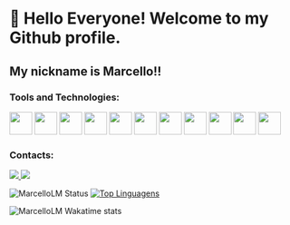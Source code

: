 # 👋 Hello Everyone! Welcome to my Github profile.
## My nickname is Marcello!!

### Tools and Technologies:



<img src="https://cdn.jsdelivr.net/gh/devicons/devicon/icons/r/r-original.svg" width="40" height="40"/> <img src="https://cdn.jsdelivr.net/gh/devicons/devicon/icons/flask/flask-original.svg" width="40" height="40"/> <img src="https://cdn.jsdelivr.net/gh/devicons/devicon/icons/mongodb/mongodb-original-wordmark.svg" width="40" height="40"/> <img src="https://cdn.jsdelivr.net/gh/devicons/devicon/icons/tensorflow/tensorflow-original.svg" width="40" height="40"/> <img src="https://cdn.jsdelivr.net/gh/devicons/devicon/icons/git/git-original.svg" width="40" height="40"/> <img src="https://cdn.jsdelivr.net/gh/devicons/devicon/icons/pandas/pandas-original-wordmark.svg" width="40" height="40"/> <img src="https://cdn.jsdelivr.net/gh/devicons/devicon/icons/numpy/numpy-original.svg" width="40" height="40"/> <img src="https://cdn.jsdelivr.net/gh/devicons/devicon/icons/html5/html5-original.svg" width="40" height="40"/> <img src="https://cdn.jsdelivr.net/gh/devicons/devicon/icons/css3/css3-original.svg" width="40" height="40"/> <img src="https://cdn.jsdelivr.net/gh/devicons/devicon/icons/docker/docker-original.svg" width="40" height="40"/> <img src="https://cdn.jsdelivr.net/gh/devicons/devicon/icons/terraform/terraform-original.svg" width="40" height="40"/>

### Contacts:

<a href = "mailto:marcello.lmco@gmail.com"> <img src="https://img.shields.io/badge/Gmail-D14836?style=for-the-badge&logo=gmail&logoColor=white" target="_blank"> </a>
<a href="[https://www.linkedin.com/in/marcelo-henrique-borgas-6b9843212/(https://www.linkedin.com/in/marcello-lassalla-a146b8225/)](https://www.linkedin.com/in/marcelo-henrique-borgas-6b9843212/(https:/www.linkedin.com/in/marcello-lassalla-a146b8225/)/)" target="_blank"> <img src="https://img.shields.io/badge/-LinkedIn-%230077B5?style=for-the-badge&logo=linkedin&logoColor=white" target="_blank"> </a>

![MarcelloLM Status](https://github-readme-stats.vercel.app/api?username=MarcelloLM&show_icons=true&title_color=AE6DB1&icon_color=076EC8&text_color=99FFDC&bg_color=193549)
[![Top Linguagens](https://github-readme-stats.vercel.app/api/top-langs/?username=MarcelloLM&layout=compact&title_color=AE6DB1&icon_color=076EC8&text_color=99FFDC&bg_color=193549)](https://github.com/anuraghazra/github-readme-stats)

![MarcelloLM Wakatime stats](https://github-readme-stats.vercel.app/api/wakatime?username=MarcelloLM&title_color=AE6DB1&icon_color=076EC8&text_color=99FFDC&bg_color=193549)


</div>
